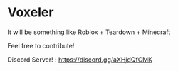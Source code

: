 # Voxeler

It will be something like 
Roblox + Teardown + Minecraft

Feel free to contribute!

Discord Server! : https://discord.gg/aXHjdQfCMK